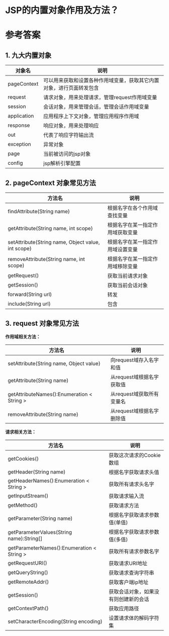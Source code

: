 # JSP的内置对象作用及方法？


# 参考答案

## 1. 九大内置对象

|对象名|说明|
|-|-|
|pageContext|可以用来获取和设置各种作用域变量，获取其它内置对象，进行页面转发包含|
|request|请求对象，用来处理请求，管理request作用域变量|
|session|会话对象，用来管理会话，管理会话作用域变量|
|application|应用程序上下文对象，管理应用程序作用域|
|response|响应对象，用来处理响应|
|out|代表了响应字符输出流|
|exception|异常对象|
|page|当前被访问的jsp对象|
|config|jsp解析引擎配置|

## 2. pageContext 对象常见方法

|方法名|说明|
|-|-|
|findAttribute(String name)|根据名字在各个作用域查找变量|
|getAttribute(String name, int scope)|根据名字在某一指定作用域获取变量|
|setAttribute(String name, Object value, int scope)|根据名字在某一指定作用域设置变量|
|removeAttribute(String name, int scope)|根据名字在某一指定作用域移除变量|
|getRequest()|获取当前请求对象|
|getSession()|获取当前会话对象|
|forward(String url)|转发|
|include(String url)|包含|

## 3. request 对象常见方法

**作用域相关方法：**

|方法名|说明|
|-|-|
|setAttribute(String name, Object value)|向request域存入名字和值|
|getAttribute(String name)|从request域根据名字获取值|
|getAttributeNames():Enumeration < String >|从request域获取所有变量名|
|removeAttribute(String name)|从request域根据名字删除值|

**请求相关方法：**

|方法名|说明|
|-|-|
|getCookies()|获取这次请求的Cookie数组|
|getHeader(String name)|根据名字获取请求头值|
|getHeaderNames():Enumeration < String >|获取所有请求头名字|
|getInputStream()|获取请求输入流|
|getMethod()|获取请求方法|
|getParameter(String name)|根据名字获取请求参数值(单值)|
|getParameterValues(String name):String[]|根据名字获取请求参数值(多值)|
|getParameterNames():Enumeration < String >|获取所有请求参数名字|
|getRequestURI()|获取请求URI地址|
|getQueryString()|获取请求查询字符串|
|getRemoteAddr()|获取客户端ip地址|
|getSession()|获取会话对象，如果没有则创建新的会话|
|getContextPath()|获取应用路径|
|setCharacterEncoding(String encoding)|设置请求体的解码字符集|




